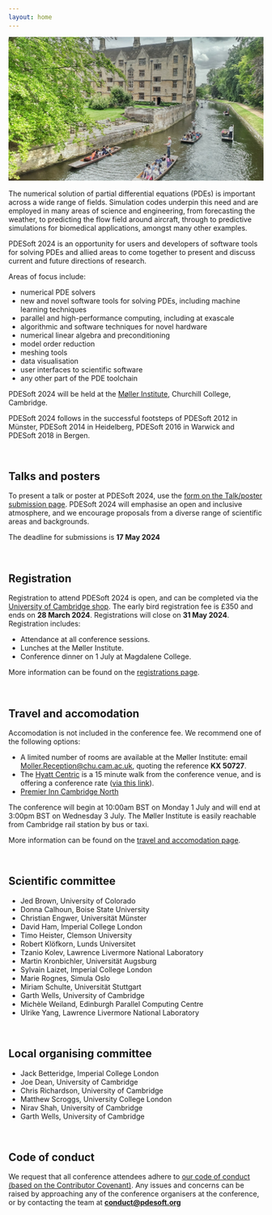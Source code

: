 ```yaml
---
layout: home
---
```


![Cambridge](/assets/images/cambridge-stock-image.jpg)

The numerical solution of partial differential equations (PDEs) is
important across a wide range of fields. Simulation codes underpin this
need and are employed in many areas of science and engineering, from
forecasting the weather, to predicting the flow field around aircraft,
through to predictive simulations for biomedical applications, amongst
many other examples.

PDESoft 2024 is an opportunity for users and developers of software
tools for solving PDEs and allied areas to come together to present and
discuss current and future directions of research.

Areas of focus include:

* numerical PDE solvers
* new and novel software tools for solving PDEs, including machine
  learning techniques
* parallel and high-performance computing, including at exascale
* algorithmic and software techniques for novel hardware
* numerical linear algebra and preconditioning
* model order reduction
* meshing tools
* data visualisation
* user interfaces to scientific software
* any other part of the PDE toolchain

PDESoft 2024 will be held at the [Møller Institute](/location/), Churchill
College, Cambridge.

PDESoft 2024 follows in the successful footsteps of PDESoft 2012 in
Münster, PDESoft 2014 in Heidelberg, PDESoft 2016 in Warwick and
PDESoft 2018 in Bergen.

&nbsp;

## Talks and posters

To present a talk or poster at PDESoft 2024, use the [form on the
Talk/poster submission page](/submit/). PDESoft 2024 will emphasise an
open and inclusive atmosphere, and we encourage proposals from a diverse
range of scientific areas and backgrounds.

The deadline for submissions is **17 May 2024**

&nbsp;

## Registration

Registration to attend PDESoft 2024 is open, and can be completed via the
[University of Cambridge shop](https://onlinesales.admin.cam.ac.uk/conferences-and-events/department-of-engineering/pde-soft/pdesoft-1-3-july-2024).
The early bird registration fee is £350 and ends on **28 March 2024**.
Registrations will close on **31 May 2024**.
Registration includes:

* Attendance at all conference sessions.
* Lunches at the Møller Institute.
* Conference dinner on 1 July at Magdalene College.

More information can be found on the [registrations page](/registration).

&nbsp;

## Travel and accomodation

Accomodation is not included in the conference fee. We recommend one of the following options:

* A limited number of rooms are available at the Møller Institute: email
  [Moller.Reception@chu.cam.ac.uk](Moller.Reception@chu.cam.ac.uk), quoting the reference **KX 50727**.
* The [Hyatt Centric](https://www.hyatt.com/shop/rooms/stnct?location=Hyatt%20Centric%20Cambridge&checkinDate=2024-06-30&checkoutDate=2024-07-02&rooms=1&adults=1&kids=0&corp_id=G-ENG1)
  is a 15 minute walk from the conference venue, and is offering a conference rate ([via this link](https://www.hyatt.com/shop/rooms/stnct?location=Hyatt%20Centric%20Cambridge&checkinDate=2024-06-30&checkoutDate=2024-07-02&rooms=1&adults=1&kids=0&corp_id=G-ENG1)).
* [Premier Inn Cambridge North](https://www.premierinn.com/gb/en/hotels/england/cambridgeshire/cambridge/cambridge-north-girton.html)

The conference will begin at 10:00am BST on Monday 1 July and will end at 3:00pm BST on Wednesday 3 July.
The Møller Institute is easily reachable from Cambridge rail station by bus or taxi.

More information can be found on the [travel and accomodation page](/location).

&nbsp;

## Scientific committee

- Jed Brown, University of Colorado
- Donna Calhoun, Boise State University
- Christian Engwer, Universität Münster
- David Ham, Imperial College London
- Timo Heister, Clemson University
- Robert Klöfkorn, Lunds Universitet
- Tzanio Kolev, Lawrence Livermore National Laboratory
- Martin Kronbichler, Universität Augsburg
- Sylvain Laizet, Imperial College London
- Marie Rognes, Simula Oslo
- Miriam Schulte, Universität Stuttgart
- Garth Wells, University of Cambridge
- Michèle Weiland, Edinburgh Parallel Computing Centre
- Ulrike Yang, Lawrence Livermore National Laboratory

&nbsp;

## Local organising committee
- Jack Betteridge, Imperial College London
- Joe Dean, University of Cambridge
- Chris Richardson, University of Cambridge
- Matthew Scroggs, University College London
- Nirav Shah, University of Cambridge
- Garth Wells, University of Cambridge

&nbsp;

## Code of conduct

We request that all conference attendees adhere to [our code of conduct
(based on the Contributor Covenant)](/code-of-conduct/). Any issues and
concerns can be raised by approaching any of the conference organisers
at the conference, or by contacting the team at **[conduct@pdesoft.org](mailto:conduct@pdesoft.org)**
